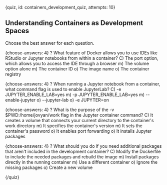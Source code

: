 {quiz, id: containers_development_quiz, attempts: 10}

## Understanding Containers as Development Spaces

Choose the best answer for each question.

{choose-answers: 4}
? What feature of Docker allows you to use IDEs like RStudio or Jupyter notebooks from within a container?
C) The port option, which allows you to access the IDE through a browser
m) The volume option alone
m) The container ID
o) The image name
o) The container registry

{choose-answers: 4}
? When running a Jupyter notebook from a container, what command flag is used to enable JupyterLab?
C) -e JUPYTER_ENABLE_LAB=yes
m) -p JUPYTER_ENABLE_LAB=yes
m) --enable-jupyter
o) --jupyter-lab
o) -e JUPYTER=on

{choose-answers: 4}
? What is the purpose of the -v $PWD:/home/jovyan/work flag in the Jupyter container command?
C) It creates a volume that connects your current directory to the container's work directory
m) It specifies the container's version
m) It sets the container's password
o) It enables port forwarding
o) It installs Jupyter packages

{choose-answers: 4}
? What should you do if you need additional packages that aren't included in the development container?
C) Modify the Dockerfile to include the needed packages and rebuild the image
m) Install packages directly in the running container
m) Use a different container
o) Ignore the missing packages
o) Create a new volume

{/quiz}
